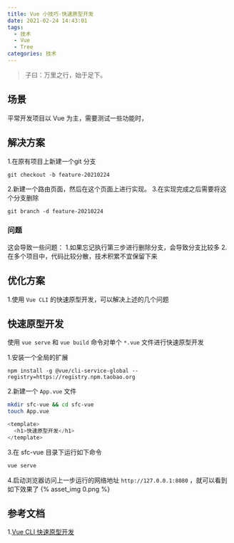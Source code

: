 ```yaml
---
title: Vue 小技巧-快速原型开发
date: 2021-02-24 14:43:01
tags:
  - 技术
  - Vue
  - Tree
categories: 技术
---
```


> 子曰：万里之行，始于足下。

## 场景
平常开发项目以 Vue 为主，需要测试一些功能时，

<!--more-->

## 解决方案

1.在原有项目上新建一个git 分支
```
git checkout -b feature-20210224
```
2.新建一个路由页面，然后在这个页面上进行实现。
3.在实现完成之后需要将这个分支删除
```
git branch -d feature-20210224
```

### 问题

这会导致一些问题：
1.如果忘记执行第三步进行删除分支，会导致分支比较多
2.在多个项目中，代码比较分散，技术积累不宜保留下来

## 优化方案
1.使用 `Vue CLI` 的快速原型开发，可以解决上述的几个问题

## 快速原型开发
使用 `vue serve` 和 `vue build` 命令对单个 `*.vue` 文件进行快速原型开发

1.安装一个全局的扩展
```
npm install -g @vue/cli-service-global --registry=https://registry.npm.taobao.org
```
2.新建一个 `App.vue` 文件
```bash
mkdir sfc-vue && cd sfc-vue
touch App.vue
```
```js
<template>
  <h1>快速原型开发</h1>
</template>
```
3.在 sfc-vue 目录下运行如下命令
```bash
vue serve
```
4.启动浏览器访问上一步运行的网络地址 `http://127.0.0.1:8080` ，就可以看到如下效果了
{% asset_img 0.png %}


## 参考文档
1.[Vue CLI 快速原型开发](https://cli.vuejs.org/zh/guide/prototyping.html)

